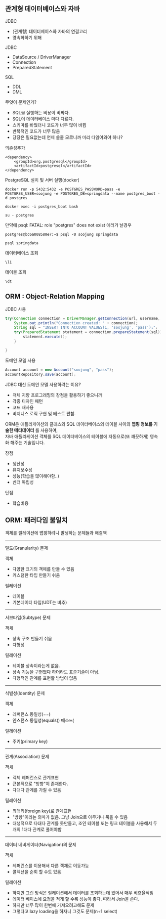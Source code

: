 ## 관계형 데이터베이스와 자바
JDBC
- (관계형) 데이터베이스와 자바의 연결고리
- 영속화하기 위해

JDBC
- DataSource / DriverManager
- Connection
- PreparedStatement

SQL
- DDL
- DML

무엇이 문제인가?
- SQL을 실행하는 비용이 비싸다.
- SQL이 데이터베이스 마다 다르다.
- 스키마를 바꿨더니 코드가 너무 많이 바뀜
- 반복적인 코드가 너무 많음
- 당장은 필요없는데 언제 쓸줄 모르니까 미리 다읽어와야 하나?

의존성추가
~~~
<dependency>
    <groupId>​org.postgresql​</groupId>
    <artifactId>​postgresql​</artifactId>
</dependency>
~~~

PostgreSQL 설치 및 서버 실행(docker)

~~~
docker run -p 5432:5432 -e POSTGRES_PASSWORD=pass -e POSTGRES_USER=soojung -e POSTGRES_DB=springdata --name postgres_boot -d postgres

~~~

~~~
docker exec -i postgres_boot bash
~~~

~~~
su - postgres
~~~

만약에 psql: FATAL:  role "postgres" does not exist 에러가 날경우

~~~
postgres@bc6a008580e7:~$ psql -U soojung springdata
~~~

~~~
psql springdata
~~~

데이터베이스 조회
~~~
\li
~~~

테이블 조회
~~~
\dt
~~~

## ORM : Object-Relation Mapping

JDBC 사용
~~~java
try(Connection connection = DriverManager.getConnection(url, username, password)){
    System.out.println("Connection created: " + connection);
    String sql = "INSERT INTO ACCOUNT VALUES(1, 'soojung', 'pass');";
    try(PreparedStatement statement = connection.prepareStatement(sql)){
        statement.execute();
    }

}
~~~

도메인 모델 사용
~~~java 
Account account = new Account("soojung", "pass");
accountRepository.save(account);
~~~

JDBC 대신 도메인 모델 사용하려는 이유?
- 객체 지향 프로그래밍의 장점을 활용하기 좋으니까
- 각종 디자인 패턴
- 코드 재사용
- 비지니스 로직 구현 및 테스트 편함.

ORM은 애플리케이션의 클래스와 SQL 데이터베이스의 테이블 사이의 **맵핑 정보를 기술한 메타데이터** 를 사용하여,  
자바 애플리케이션 객체를 SQL 데이터베이스의 테이블에 자동으로(또 깨끗하게) 영속화 해주는 기술입니다.

장점
- 생산성
- 유지보수성
- 성능(학습을 많이해야함..)
- 벤더 독립성

단점
- 학습비용

## ORM: 패러다임 불일치
객체를 릴레이션에 맵핑하려니 발생하는 문제들과 해결책

---

밀도(Granularity) 문제

객체
- 다양한 크기의 객체를 만들 수 있음
- 커스텀한 타입 만들기 쉬움

릴레이션
- 테이블
- 기본데이터 타입(UDT는 비추)

---

서브타입(Subtype) 문제

객체
- 상속 구조 만들기 쉬움
- 다형성

릴레이션
- 테이블 상속이라는게 없음.
- 상속 기능을 구현했다 하더라도 표준기술이 아님.
- 다형적인 관계를 표현할 방법이 없음

---

식별성(Identity) 문제

객체
- 레퍼런스 동일성(==)
- 인스턴스 동일성(equals() 메소드)

릴레이션
- 주키(primary key)
---

관계(Association) 문제

객체
- 객체 레퍼런스로 관계표현
- 근본적으로 "방향"이 존재한다.
- 다대다 관계를 가질 수 있음

릴레이션
- 외래키(foreign key)로 관계표현
- "방향"이라는 의마가 없음. 그냥 Join으로 아무거나 묶을 수 있음
- 태생적으로 다대다 관계를 못만들고, 조인 테이블 또는 링크 테이블을 사용해서 두개의 1대다 관계로 풀어야함

---

데이터 네비게이터(Navigation)의 문제

객체
- 레퍼런스를 이용해서 다른 객체로 이동가능
- 콜렉션을 순회 할 수도 있음

릴레이션
- 하지만 그런 방식은 릴레이션에서 데이터를 조회하는데 있어서 매우 비효율적임
- 데이터 베이스에 요청을 적게 할 수록 성능이 좋다. 따라서 Join을 쓴다.
- 하지만 너무 많이 한번에 가져오려고해도 문제
- 그렇다고 lazy loading을 하자니 그것도 문제(n+1 select)



